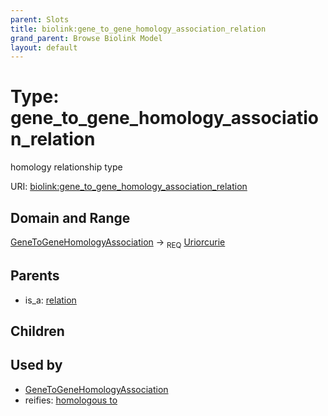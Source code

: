 ```yaml
---
parent: Slots
title: biolink:gene_to_gene_homology_association_relation
grand_parent: Browse Biolink Model
layout: default
---
```


# Type: gene_to_gene_homology_association_relation


homology relationship type

URI: [biolink:gene_to_gene_homology_association_relation](https://w3id.org/biolink/vocab/gene_to_gene_homology_association_relation)

## Domain and Range

[GeneToGeneHomologyAssociation](GeneToGeneHomologyAssociation.md) ->  <sub>REQ</sub> [Uriorcurie](types/Uriorcurie.md)

## Parents

 *  is_a: [relation](relation.md)

## Children


## Used by

 * [GeneToGeneHomologyAssociation](GeneToGeneHomologyAssociation.md)
 *  reifies: [homologous to](homologous_to.md)
